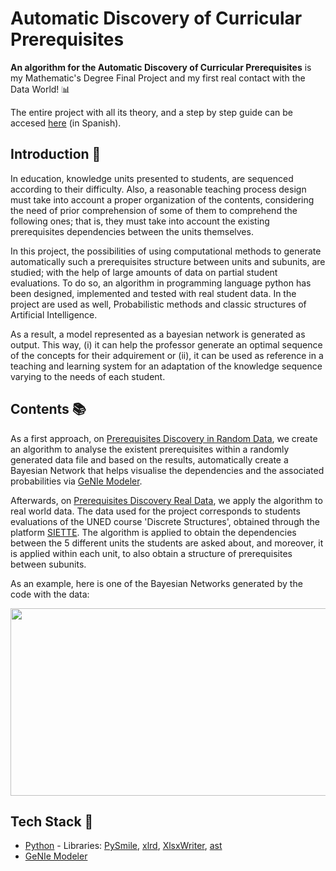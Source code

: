 # Automatic Discovery of Curricular Prerequisites

**An algorithm for the Automatic Discovery of Curricular Prerequisites** is my Mathematic's Degree Final Project and my first real contact with the Data World! :bar_chart:

The entire project with all its theory, and a step by step guide can be accesed [here](FinalDegreeProject.pdf) (in Spanish).

## Introduction :loudspeaker:

In education, knowledge units presented to students, are sequenced according to their
difficulty. Also, a reasonable teaching process design must take into account a proper
organization of the contents, considering the need of prior comprehension of some of
them to comprehend the following ones; that is, they must take into account the existing
prerequisites dependencies between the units themselves.

In this project, the possibilities of using computational methods to generate
automatically such a prerequisites structure between units and subunits, are studied;
with the help of large amounts of data on partial student evaluations. To do so, an algorithm
in programming language python has been designed, implemented and tested
with real student data. In the project are used as well, Probabilistic methods and classic
structures of Artificial Intelligence.

As a result, a model represented as a bayesian network is generated as output. This
way, (i) it can help the professor generate an optimal sequence of the concepts for their
adquirement or (ii), it can be used as reference in a teaching and learning system for an
adaptation of the knowledge sequence varying to the needs of each student.

## Contents :books:

As a first approach, on [Prerequisites Discovery in Random Data](https://github.com/sararuizruiz/Automatic-Prerequisite-Discovery/tree/812ae652d23eaf1b8b041b6fb23fa4fe70a0b6a2/Prerequisites%20Discovery%20in%20Random%20Data), we create an algorithm to analyse the existent prerequisites within a randomly generated data file and based on the results, automatically create a Bayesian Network that helps visualise the dependencies and the associated probabilities via [GeNIe Modeler](https://www.bayesfusion.com/genie/).

Afterwards, on [Prerequisites Discovery Real Data](https://github.com/sararuizruiz/Automatic-Prerequisite-Discovery/tree/812ae652d23eaf1b8b041b6fb23fa4fe70a0b6a2/Prerequisites%20Discovery%20Real%20Data), we apply the algorithm to real world data. The data used for the project corresponds to students evaluations of the 
UNED course 'Discrete Structures', obtained through the platform [SIETTE](https://www.siette.org). The algorithm is applied to obtain the dependencies between the 5 different units the students are asked about, and moreover, it is applied within each unit, to also obtain a structure of prerequisites between subunits.

As an example, here is one of the Bayesian Networks generated by the code with the data:

<img src="https://github.com/sararuizruiz/Automatic-Prerequisite-Discovery/assets/75987848/bdc27ea0-5ca1-4d6d-9ca1-3d52d5170bee" width="600" height="300">

## Tech Stack :wrench:

* [Python](https://www.python.org) - Libraries: [PySmile](https://www.bayesfusion.com/2018/04/03/pysmile-released/), [xlrd](https://xlrd.readthedocs.io/en/latest/), [XlsxWriter](https://pypi.org/project/XlsxWriter/), [ast](https://docs.python.org/3/library/ast.html)
* [GeNIe Modeler](https://www.bayesfusion.com/genie/)






